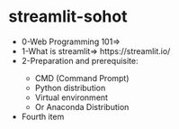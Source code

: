 # streamlit-sohot

<ul>
  <li>0-Web Programming 101=> </li>
  <li>1-What is streamlit=> https://streamlit.io/ </li>
  <li>2-Preparation and prerequisite: </li>
    <ul>
      <li>CMD (Command Prompt)</li>
      <li>Python distribution</li>
      <li>Virtual environment</li>
      <li>Or Anaconda Distribution</li>
    </ul>
  </li>
  <li>Fourth item</li>
</ul>
